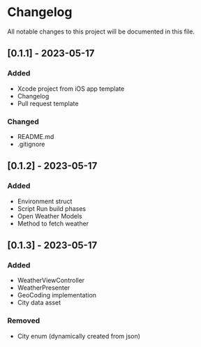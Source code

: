 # Changelog #

All notable changes to this project will be documented in this file.

<!-- Subsections: Added, Changed, Fixed, Removed -->

## [0.1.1] - 2023-05-17

### Added
 
- Xcode project from iOS app template
- Changelog
- Pull request template

### Changed

- README.md
- .gitignore

## [0.1.2] - 2023-05-17

### Added

- Environment struct
- Script Run build phases
- Open Weather Models
- Method to fetch weather

## [0.1.3] - 2023-05-17

### Added

- WeatherViewController
- WeatherPresenter
- GeoCoding implementation
- City data asset

### Removed

- City enum (dynamically created from json)
